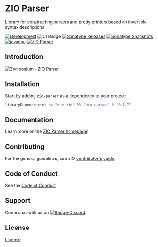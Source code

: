 [//]: # (This file was autogenerated using `zio-sbt-website` plugin via `sbt generateReadme` command.)
[//]: # (So please do not edit it manually. Instead, change "docs/index.md" file or sbt setting keys)
[//]: # (e.g. "readmeDocumentation" and "readmeSupport".)

# ZIO Parser

Library for constructing parsers and pretty printers based on invertible syntax descriptions

[![Development](https://img.shields.io/badge/Project%20Stage-Development-green.svg)](https://github.com/zio/zio/wiki/Project-Stages) ![CI Badge](https://github.com/zio/zio-parser/workflows/CI/badge.svg) [![Sonatype Releases](https://img.shields.io/nexus/r/https/oss.sonatype.org/dev.zio/zio-parser_2.13.svg?label=Sonatype%20Release)](https://oss.sonatype.org/content/repositories/releases/dev/zio/zio-parser_2.13/) [![Sonatype Snapshots](https://img.shields.io/nexus/s/https/oss.sonatype.org/dev.zio/zio-parser_2.13.svg?label=Sonatype%20Snapshot)](https://oss.sonatype.org/content/repositories/snapshots/dev/zio/zio-parser_2.13/) [![javadoc](https://javadoc.io/badge2/dev.zio/zio-parser-docs_2.13/javadoc.svg)](https://javadoc.io/doc/dev.zio/zio-parser-docs_2.13) [![ZIO Parser](https://img.shields.io/github/stars/zio/zio-parser?style=social)](https://github.com/zio/zio-parser)

## Introduction

[![Zymposium - ZIO Parser](https://i.ytimg.com/vi/DEPpL9LBiyA/maxresdefault.jpg)](https://www.youtube.com/watch?v=DEPpL9LBiyA)

## Installation

Start by adding `zio-parser` as a dependency to your project:
  
```scala
libraryDependencies += "dev.zio" %% "zio-parser" % "0.1.7"
```

[//]: # (TODO: Add example section)
[//]: # (## Example)

## Documentation

Learn more on the [ZIO Parser homepage](https://zio.dev/zio-parser/)!

## Contributing

For the general guidelines, see ZIO [contributor's guide](https://zio.dev/about/contributing).

## Code of Conduct

See the [Code of Conduct](https://zio.dev/about/code-of-conduct)

## Support

Come chat with us on [![Badge-Discord]][Link-Discord].

[Badge-Discord]: https://img.shields.io/discord/629491597070827530?logo=discord "chat on discord"
[Link-Discord]: https://discord.gg/2ccFBr4 "Discord"

## License

[License](LICENSE)
